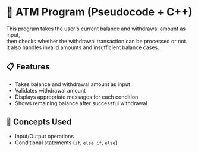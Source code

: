 # 🏦 ATM Program (Pseudocode + C++)

This program takes the user's current balance and withdrawal amount as input,  
then checks whether the withdrawal transaction can be processed or not.  
It also handles invalid amounts and insufficient balance cases.

## 📋 Features
- Takes balance and withdrawal amount as input  
- Validates withdrawal amount  
- Displays appropriate messages for each condition  
- Shows remaining balance after successful withdrawal

## 🧠 Concepts Used
- Input/Output operations  
- Conditional statements (`if`, `else if`, `else`)  
